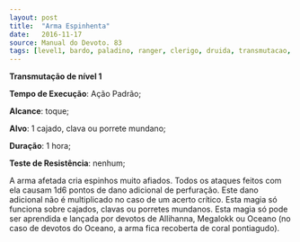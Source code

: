 ```yaml
---
layout: post
title:  "Arma Espinhenta"
date:   2016-11-17
source: Manual do Devoto. 83
tags: [level1, bardo, paladino, ranger, clerigo, druida, transmutacao, allihana, megalokk, oceano]
---
```


**Transmutação de nível 1**

**Tempo de Execução**: Ação Padrão;

**Alcance**: toque;

**Alvo**: 1 cajado, clava ou porrete mundano;

**Duração**: 1 hora;

**Teste de Resistência**: nenhum;

A arma afetada cria espinhos 
muito afiados. Todos os ataques feitos 
com ela causam 1d6 pontos de dano 
adicional de perfuração. Este dano 
adicional não é multiplicado no caso 
de um acerto crítico. Esta magia só 
funciona sobre cajados, clavas ou porretes mundanos.
Esta magia só pode ser aprendida e 
lançada por devotos de Allihanna, Megalokk ou Oceano (no caso de devotos 
do Oceano, a arma fica recoberta de 
coral pontiagudo).